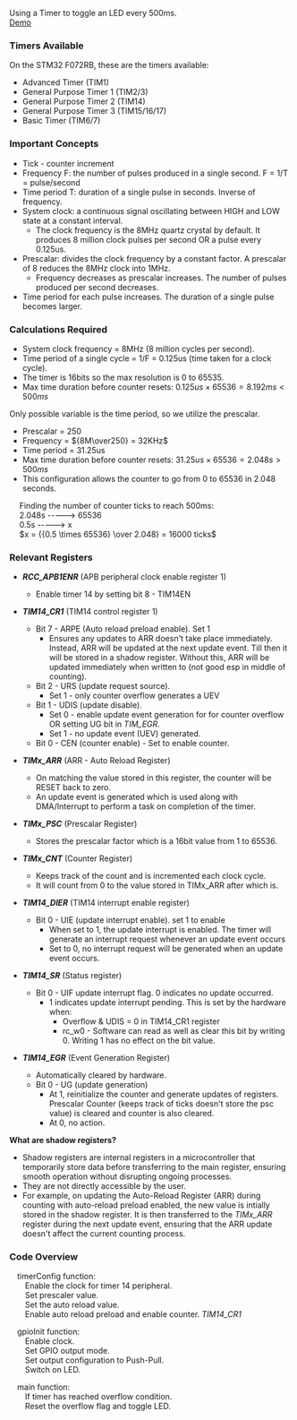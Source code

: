 Using a Timer to toggle an LED every 500ms.   
[Demo](https://youtu.be/H-Bpg4UnL-A)

### Timers Available 
On the STM32 F072RB, these are the timers available:
- Advanced Timer (TIM1)
- General Purpose Timer 1 (TIM2/3)
- General Purpose Timer 2 (TIM14)
- General Purpose Timer 3 (TIM15/16/17)
- Basic Timer (TIM6/7)

### Important Concepts
- Tick - counter increment                   
- Frequency F: the number of pulses produced in a single second. F = 1/T = pulse/second        
- Time period T: duration of a single pulse in seconds. Inverse of frequency.                        
- System clock: a continuous signal oscillating between HIGH and LOW state at a constant interval. 
	- The clock frequency is the 8MHz quartz crystal by default. It produces 8 million clock pulses per second OR a pulse every 0.125us.        
- Prescalar: divides the clock frequency by a constant factor. A prescalar of 8 reduces the 8MHz clock into 1MHz. 
	- Frequency decreases as prescalar increases. The number of pulses produced per second decreases.             
- Time period for each pulse increases. The duration of a single pulse becomes larger.

### Calculations Required  
- System clock frequency = 8MHz (8 million cycles per second).    
- Time period of a single cycle = 1/F = 0.125us (time taken for a clock cycle).     
- The timer is 16bits so the max resolution is 0 to 65535.                                                         
- Max time duration before counter resets: $0.125us \times 65536 = 8.192ms < 500ms$                

Only possible variable is the time period, so we utilize the prescalar.

- Prescalar = 250                            
- Frequency = ${8M\over250} = 32KHz$             
- Time period =  31.25us                      
- Max time duration before counter resets: ${31.25us \times 65536} = 2.048s > 500ms$           
- This configuration allows the counter to go from 0 to 65536 in 2.048 seconds.                         
   
&emsp;	Finding the number of counter ticks to reach 500ms:               
&emsp;	2.048s -----> 65536                                         
&emsp;	0.5s     ----->    x   
&emsp;	$x = {{0.5 \times 65536} \over 2.048} = 16000 ticks$
### Relevant Registers 
- _**RCC_APB1ENR**_ (APB peripheral clock enable register 1)
	- Enable timer 14 by setting bit 8 - TIM14EN
- _**TIM14_CR1**_ (TIM14 control register 1)
	- Bit 7 - ARPE (Auto reload preload enable). Set 1 
		- Ensures any updates to ARR doesn't take place immediately. Instead, ARR will be updated at the next update event. Till then it will be stored in a shadow register. Without this, ARR will be updated immediately when written to (not good esp in middle of counting). 
	- Bit 2 - URS (update request source).
		- Set 1 - only counter overflow generates a UEV 
	- Bit 1 - UDIS (update disable). 
		- Set 0 - enable update event generation for for counter overflow OR setting UG bit in _TIM_EGR_. 
		- Set 1 - no update event (UEV) generated.
	- Bit 0 - CEN (counter enable) - Set to enable counter.

- _**TIMx_ARR**_ (ARR - Auto Reload Register) 
	- On matching the value stored in this register, the counter will be RESET back to zero.
	- An update event is generated which is used along with DMA/Interrupt to perform a task on completion of the timer.
- _**TIMx_PSC**_ (Prescalar Register) 
	- Stores the prescalar factor which is a 16bit value from 1 to 65536.
- _**TIMx_CNT**_ (Counter Register)
	- Keeps track of the count and is incremented each clock cycle.
	- It will count from 0 to the value stored in TIMx_ARR after which is.

- _**TIM14_DIER**_ (TIM14 interrupt enable register)
	- Bit 0 - UIE (update interrupt enable). set 1 to enable
		- When set to 1, the update interrupt is enabled. The timer will generate an interrupt request whenever an update event occurs
		- Set to 0, no interrupt request will be generated when an update event occurs.
- _**TIM14_SR**_ (Status register)
	- Bit 0 - UIF update interrupt flag. 0 indicates no update occurred. 
		- 1 indicates update interrupt pending. This is set by the hardware when: 
			- Overflow & UDIS = 0 in TIM14_CR1 register
			- rc_w0 - Software can read as well as clear this bit by writing 0. Writing 1 has no effect on the bit value.
- _**TIM14_EGR**_  (Event Generation Register)    
	- Automatically cleared by hardware.
	- Bit 0 - UG (update generation) 
		- At 1, reinitialize the counter and generate updates of registers. Prescalar Counter (keeps track of ticks doesn't store the psc value) is cleared and counter is also cleared.
		- At 0, no action.

**What are shadow registers?**
- Shadow registers are internal registers in a microcontroller that temporarily store data before transferring to the main register, ensuring smooth operation without disrupting ongoing processes. 
- They are not directly accessible by the user. 
- For example, on updating the Auto-Reload Register (ARR) during counting with auto-reload preload enabled, the new value is intially stored in the shadow register. It is then transferred to the _TIMx_ARR_ register during the next update event, ensuring that the ARR update doesn't affect the current counting process.

### Code Overview
&emsp;timerConfig function:                                 
&emsp;&emsp;Enable the clock for timer 14 peripheral.              
&emsp;&emsp;Set prescaler value.                         
&emsp;&emsp;Set the auto reload value.           
&emsp;&emsp;Enable auto reload preload and enable counter. _TIM14_CR1_              

&emsp;gpioInit function:                             
&emsp;&emsp;Enable clock.           
&emsp;&emsp;Set GPIO output mode.              
&emsp;&emsp;Set output configuration to Push-Pull.             
&emsp;&emsp;Switch on LED.                       
                            
&emsp;main function:                     
&emsp;&emsp;If timer has reached overflow condition.                
&emsp;&emsp;Reset the overflow flag and toggle LED.             
